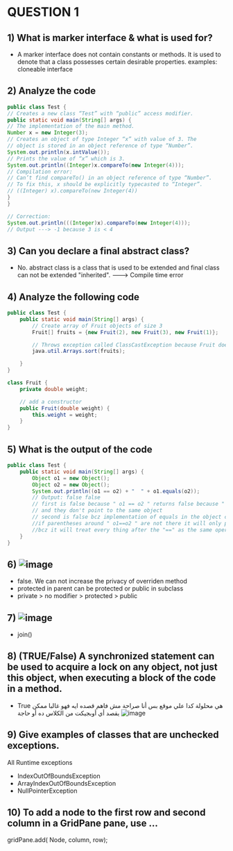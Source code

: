 # QUESTION 1
## 1) What is marker interface & what is used for?
- A marker interface does not contain constants or methods.
It is used to denote that a class possesses certain desirable
properties. examples: cloneable interface

## 2) Analyze the code
``` java
public class Test {
// Creates a new class “Test” with “public” access modifier.
public static void main(String[] args) {
// The implementation of the main method.
Number x = new Integer(3);
// Creates an object of type Integer “x” with value of 3. The
// object is stored in an object reference of type “Number”.
System.out.println(x.intValue());
// Prints the value of “x” which is 3.
System.out.println((Integer)x.compareTo(new Integer(4)));
// Compilation error:
// Can’t find compareTo() in an object reference of type “Number”.
// To fix this, x should be explicitly typecasted to “Integer”.
// ((Integer) x).compareTo(new Integer(4))
}
}

// Correction: 
System.out.println(((Integer)x).compareTo(new Integer(4)));
// Output ---> -1 because 3 is < 4
```

## 3) Can you declare a final abstract class?
- No. abstract class is a class that is used to be extended and final class can not be extended "inherited". ---> Compile time error

## 4) Analyze the following code
``` java
public class Test {
    public static void main(String[] args) {
        // Create array of Fruit objects of size 3
        Fruit[] fruits = {new Fruit(2), new Fruit(3), new Fruit(1)};

        // Throws exception called ClassCastException because Fruit doesn't implement Comparable interface
        java.util.Arrays.sort(fruits);

    }
}

class Fruit {
    private double weight;

    // add a constructor
    public Fruit(double weight) {
        this.weight = weight;
    }
}
```

## 5) What is the output of the code
``` java
public class Test {
    public static void main(String[] args) {
        Object o1 = new Object();
        Object o2 = new Object();
        System.out.println((o1 == o2) + "  " + o1.equals(o2));
        // Output: false false
        // first is false because " o1 == o2 " returns false because " o1 == o2 " compares between two references
        // and they don't point to the same object 
        // second is false bcz implementation of equals in the object class also compares the references
        //if parentheses around " o1==o2 " are not there it will only print false
        //bcz it will treat every thing after the "==" as the same operand
    }
}


```

## 6) ![image](https://github.com/AhmedBakrXI/-java-exams/assets/114930002/76788c46-769d-4521-88ba-cb47edd6e905)
- false. We can not increase the privacy of overriden method
- protected in parent can be protected or public in subclass
- private > no modifier > protected > public

## 7) ![image](https://github.com/AhmedBakrXI/-java-exams/assets/114930002/cb0d8d34-08fe-4064-a8af-afaf455731dc)
- join()

## 8) (TRUE/False) A synchronized statement can be used to acquire a lock on any object, not just this object, when executing a block of the code in a method. 
- True
هي محلولة كدا علي موقع بس أنا صراحة مش فاهم قصده ايه فهو غالبا ممكن يقصد أي أوبجيكت من الكلاس ده أو حاجة
![image](https://github.com/AhmedBakrXI/-java-exams/assets/114930002/4f6cc469-df45-4951-9f61-298072ac3921)


## 9) Give examples of classes that are unchecked exceptions. 
All Runtime exceptions
- IndexOutOfBoundsException
- ArrayIndexOutOfBoundsException
- NullPointerException

## 10) To add a node to the first row and second column in a GridPane pane, use ...
gridPane.add( Node, column, row);
